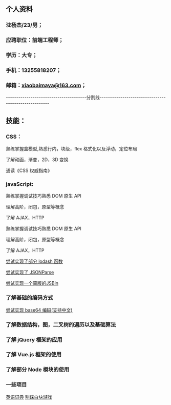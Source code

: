 ## 个人资料

### 沈杨杰/23/男；

### 应聘职位：前端工程师；

### 学历：大专；

### 手机：13255818207；

### 邮箱：xiaobaimaya@163.com；



---------------------------------------分割线-----------------------------------------------------

## 技能：

### CSS：

熟练掌握盒模型,熟悉行内，块级，flex 格式化以及浮动，定位布局

了解动画，渐变，2D，3D 变换

通读《CSS 权威指南》
   
### javaScript:
    
熟练掌握调试技巧熟悉 DOM 原生 API

理解高阶，闭包，原型等概念

了解 AJAX，HTTP
  
熟练掌握调试技巧熟悉 DOM 原生 API

理解高阶，闭包，原型等概念

了解 AJAX，HTTP
    
[尝试实现了部分 lodash 函数](http://shenxiaobai.coding.me/shenxiaobai/lodash.js)

[尝试实现了 JSONParse](http://shenxiaobai.coding.me/shenxiaobai/JsonParse.js)

[尝试实现一个简版的JSBin](http://shenxiaobai.coding.me/shenxiaobai/JSBin/JSBin.html)

### 了解基础的编码方式

[尝试实现 base64 编码(支持中文)](http://shenxiaobai.coding.me/shenxiaobai/base64.js)

### 了解数据结构，图，二叉树的遍历以及基础算法

### 了解 jQuery 框架的应用

### 了解 Vue.js 框架的使用

### 了解部分 Node 模块的使用

### 一些项目

[英语词典](http://shenxiaobai.coding.me/shenxiaobai/dictionary.html)
[别踩白块游戏](http://shenxiaobai.coding.me/shenxiaobai/%E5%88%AB%E8%B8%A9%E7%99%BD%E5%9D%97.html)
